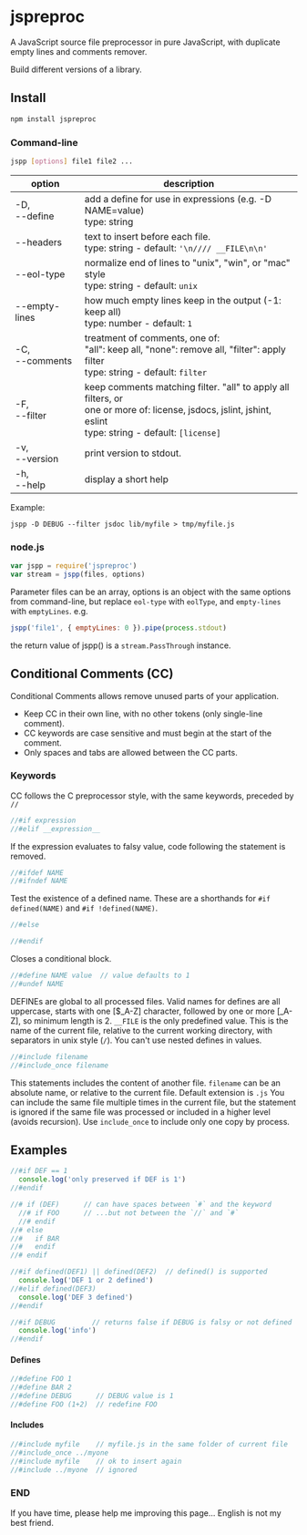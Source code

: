 # jspreproc
A JavaScript source file preprocessor in pure JavaScript, with duplicate empty lines and comments remover.

Build different versions of a library.

## Install
```bash
npm install jspreproc
```

### Command-line
```bash
jspp [options] file1 file2 ...
```
option | description
-------|------------
-D,<br>--define  | add a define for use in expressions (e.g. -D NAME=value)<br>type: string
--headers     | text to insert before each file.<br> type: string - default: `'\n//// __FILE\n\n'`
--eol-type    | normalize end of lines to "unix", "win", or "mac" style<br> type: string - default: `unix`
--empty-lines | how much empty lines keep in the output (-1: keep all)<br> type: number - default: `1`
-C,<br>--comments| treatment of comments, one of:<br> "all": keep all, "none": remove all, "filter": apply filter<br> type: string - default: `filter`
-F,<br>--filter  | keep comments matching filter. "all" to apply all filters, or<br> one or more of: license, jsdocs, jslint, jshint, eslint<br> type: string - default: `[license]`
-v,<br>--version | print version to stdout.
-h,<br>--help | display a short help
Example:
```
jspp -D DEBUG --filter jsdoc lib/myfile > tmp/myfile.js
```

### node.js
```js
var jspp = require('jspreproc')
var stream = jspp(files, options)
```
Parameter files can be an array, options is an object with the same options from command-line, but replace `eol-type` with `eolType`, and `empty-lines` with `emptyLines`. e.g.
```js
jspp('file1', { emptyLines: 0 }).pipe(process.stdout)
```
the return value of jspp() is a `stream.PassThrough` instance.

## Conditional Comments (CC)

Conditional Comments allows remove unused parts of your application.

* Keep CC in their own line, with no other tokens (only single-line comment).
* CC keywords are case sensitive and must begin at the start of the comment.
* Only spaces and tabs are allowed between the CC parts.

### Keywords

CC follows the C preprocessor style, with the same keywords, preceded by `//`

```js
//#if expression
//#elif __expression__

```
If the expression evaluates to falsy value, code following the statement is removed.

```js
//#ifdef NAME
//#ifndef NAME

```
Test the existence of a defined name.
These are a shorthands for `#if defined(NAME)` and `#if !defined(NAME)`.

```js
//#else
```

```js
//#endif
```
Closes a conditional block.

```js
//#define NAME value  // value defaults to 1
//#undef NAME
```
DEFINEs are global to all processed files.
Valid names for defines are all uppercase, starts with one [$_A-Z] character, followed by one or more [_A-Z], so minimum length is 2.
`__FILE` is the only predefined value. This is the name of the current file, relative to the current working directory, with separators in unix style (`/`).
You can't use nested defines in values.

```js
//#include filename
//#include_once filename
```
This statements includes the content of another file. `filename` can be an absolute name, or relative to the current file. Default extension is `.js`
You can include the same file multiple times in the current file, but the statement is ignored if the same file was processed or included in a higher level (avoids recursion).
Use `include_once` to include only one copy by process.

## Examples

```js
//#if DEF == 1
  console.log('only preserved if DEF is 1')
//#endif
```
```js
//# if (DEF)      // can have spaces between `#` and the keyword
  //# if FOO      // ...but not between the `//` and `#`
  //# endif
//# else
//#   if BAR
//#   endif
//# endif
```
```js
//#if defined(DEF1) || defined(DEF2)  // defined() is supported
  console.log('DEF 1 or 2 defined')
//#elif defined(DEF3)
  console.log('DEF 3 defined')
//#endif
```
```js
//#if DEBUG         // returns false if DEBUG is falsy or not defined
  console.log('info')
//#endif
```
#### Defines
```js
//#define FOO 1
//#define BAR 2
//#define DEBUG      // DEBUG value is 1
//#define FOO (1+2)  // redefine FOO
```
#### Includes
```js
//#include myfile    // myfile.js in the same folder of current file
//#include_once ../myone
//#include myfile    // ok to insert again
//#include ../myone  // ignored
```
### END
If you have time, please help me improving this page... English is not my best friend.
